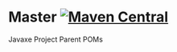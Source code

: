 # Master [![Maven Central](https://img.shields.io/maven-central/v/org.roghib/master.svg?label=Maven%20Central)](https://search.maven.org/search?q=g:%22org.roghib%22%20AND%20a:%22master%22)
Javaxe Project Parent POMs
